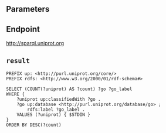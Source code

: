# 

## Parameters


## Endpoint
http://sparql.uniprot.org

## `result`

```sparql
PREFIX up: <http://purl.uniprot.org/core/>
PREFIX rdfs: <http://www.w3.org/2000/01/rdf-schema#>

SELECT (COUNT(?uniprot) AS ?count) ?go ?go_label
WHERE {
    ?uniprot up:classifiedWith ?go .
    ?go up:database <http://purl.uniprot.org/database/go> ;
        rdfs:label ?go_label .
    VALUES (?uniprot) { $STDIN }
}
ORDER BY DESC(?count)


```
